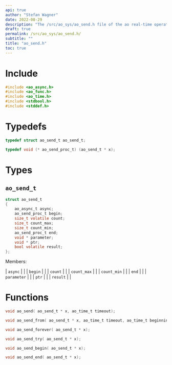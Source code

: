 ```yaml
---
api: true
author: "Stefan Wagner"
date: 2022-08-29
description: "The /src/ao_sys/ao_send.h file of the ao real-time operating system."
draft: true
permalink: /src/ao_sys/ao_send.h/
subtitle: ""
title: "ao_send.h"
toc: true
---
```


# Include

```c
#include <ao_async.h>
#include <ao_func.h>
#include <ao_time.h>
#include <stdbool.h>
#include <stddef.h>
```

# Typedefs

```c
typedef struct ao_send_t ao_send_t;
```

```c
typedef void (* ao_send_proc_t) (ao_send_t * x);
```

# Types

## `ao_send_t`

```c
struct ao_send_t
{
    ao_async_t async;
    ao_send_proc_t begin;
    size_t volatile count;
    size_t count_max;
    size_t count_min;
    ao_send_proc_t end;
    void * parameter;
    void * ptr;
    bool volatile result;
};
```

Members:

| `async` | |
| `begin` | |
| `count` | |
| `count_max` | |
| `count_min` | |
| `end` | |
| `parameter` | |
| `ptr` | |
| `result` | |

# Functions

```c
void ao_send( ao_send_t * x, ao_time_t timeout);
```

```c
void ao_send_from( ao_send_t * x, ao_time_t timeout, ao_time_t beginning);
```

```c
void ao_send_forever( ao_send_t * x);
```

```c
void ao_send_try( ao_send_t * x);
```

```c
void ao_send_begin( ao_send_t * x);
```

```c
void ao_send_end( ao_send_t * x);
```

